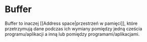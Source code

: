 # Buffer
Buffer to inaczej [[Address space|przestrzeń w pamięci]], które przetrzymują dane podczas ich wymiany pomiędzy jedną cześcia programu/aplikacji a inną lub pomiędzy programami/aplikacjami. 